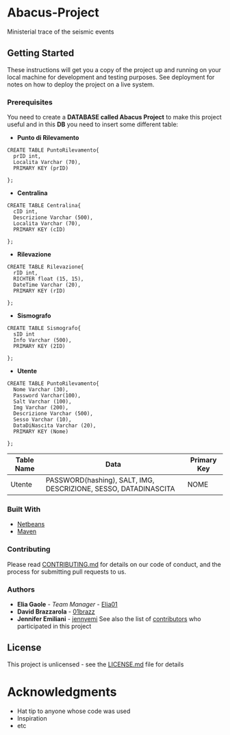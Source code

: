 # Abacus-Project
Ministerial trace of the seismic events

## Getting Started
These instructions will get you a copy of the project up and running on your local machine for development and testing purposes. See deployment for notes on how to deploy the project on a live system.

### Prerequisites
You need to create a **DATABASE called Abacus Project** to make this project useful and in this **DB** you need to insert some different table:

* **Punto di Rilevamento**

```
CREATE TABLE PuntoRilevamento{
  prID int,
  Localita Varchar (70),
  PRIMARY KEY (prID)
    
};
```

* **Centralina**

```
CREATE TABLE Centralina{
  cID int,
  Descrizione Varchar (500),
  Localita Varchar (70),
  PRIMARY KEY (cID)
    
};
```

* **Rilevazione**

```
CREATE TABLE Rilevazione{
  rID int,
  RICHTER float (15, 15),
  DateTime Varchar (20),
  PRIMARY KEY (rID)
    
};
```

* **Sismografo**

```
CREATE TABLE Sismografo{
  sID int
  Info Varchar (500),
  PRIMARY KEY (2ID)
    
};
```

* **Utente**

```
CREATE TABLE PuntoRilevamento{
  Nome Varchar (30),
  Password Varchar(100),
  Salt Varchar (100),
  Img Varchar (200),
  Descrizione Varchar (500),
  Sesso Varchar (10),
  DataDiNascita Varchar (20),
  PRIMARY KEY (Nome)
    
};
```
|**Table Name**|**Data**|**Primary Key**|
| --- | --- | --- |
| Utente | PASSWORD(hashing), SALT, IMG, DESCRIZIONE, SESSO, DATADINASCITA | NOME |

### Built With
* [Netbeans](https://netbeans.org/)
* [Maven](https://maven.apache.org/)

### Contributing
Please read [CONTRIBUTING.md](https://github.com/Elia01/Abacus-Project/blob/master/CONTRIBUTING.md) for details on our code of conduct, and the process for submitting pull requests to us.

### Authors
* **Elia Gaole** - *Team Manager* - [Elia01](https://github.com/Elia01)
* **David Brazzarola** - [01brazz](https://github.com/01brazz)
* **Jennifer Emiliani** - [jennyemi](https://github.com/jennyemi)
See also the list of [contributors](https://github.com/Elia01/Abacus-Project/graphs/contributors) who participated in this project

## License
This project is unlicensed - see the [LICENSE.md](https://github.com/Elia01/Abacus-Project/blob/master/LICENSE) file for details

# Acknowledgments
* Hat tip to anyone whose code was used
* Inspiration
* etc
